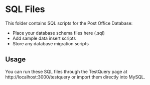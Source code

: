 # SQL Files

This folder contains SQL scripts for the Post Office Database:

- Place your database schema files here (.sql)
- Add sample data insert scripts
- Store any database migration scripts

## Usage
You can run these SQL files through the TestQuery page at http://localhost:3000/testquery
or import them directly into MySQL.